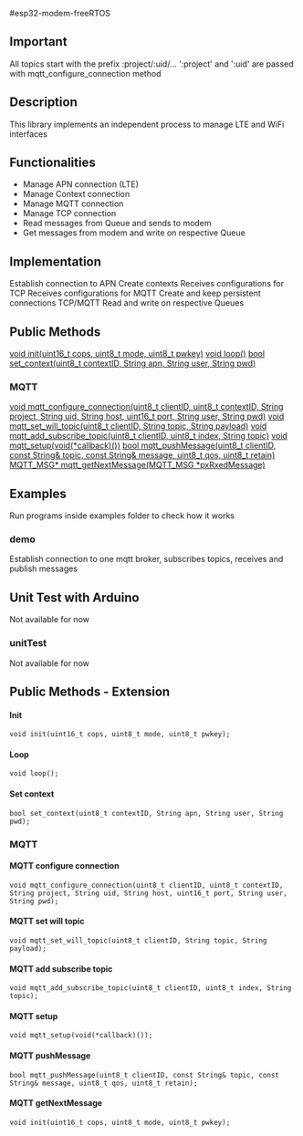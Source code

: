 #esp32-modem-freeRTOS

## Important
All topics start with the prefix
:project/:uid/...
':project' and ':uid' are passed with mqtt_configure_connection method

## Description
This library implements an independent process to manage LTE and WiFi interfaces

## Functionalities
- Manage APN connection (LTE)
- Manage Context connection  
- Manage MQTT connection
- Manage TCP connection
- Read messages from Queue and sends to modem
- Get messages from modem and write on respective Queue

## Implementation
Establish connection to APN
Create contexts
Receives configurations for TCP
Receives configurations for MQTT
Create and keep persistent connections TCP/MQTT
Read and write on respective Queues

## Public Methods

[void init(uint16_t cops, uint8_t mode, uint8_t pwkey)](#Init)
[void loop()](#Loop)
[bool set_context(uint8_t contextID, String apn, String user, String pwd)](#Set-context)

### MQTT
[void mqtt_configure_connection(uint8_t clientID, uint8_t contextID, String project, String uid, String host, uint16_t port, String user, String pwd)](#MQTT-configure-connection)
[void mqtt_set_will_topic(uint8_t clientID, String topic, String payload)](#MQTT-set-will-topic)
[void mqtt_add_subscribe_topic(uint8_t clientID, uint8_t index, String topic)](#MQTT-add-subscribe-topic)
[void mqtt_setup(void(*callback)())](#MQTT-setup)
[bool mqtt_pushMessage(uint8_t clientID, const String& topic, const String& message, uint8_t qos, uint8_t retain)](#MQTT-pushMessage)
[MQTT_MSG* mqtt_getNextMessage(MQTT_MSG *pxRxedMessage)](#MQTT-getNextMessage)

## Examples
  Run programs inside examples folder to check how it works

### demo
  Establish connection to one mqtt broker, subscribes topics, receives and publish messages

## Unit Test with Arduino
  Not available for now
### unitTest
  Not available for now

## Public Methods - Extension

#### Init
```
void init(uint16_t cops, uint8_t mode, uint8_t pwkey);
```

#### Loop
```
void loop();
```

#### Set context
```
bool set_context(uint8_t contextID, String apn, String user, String pwd);
```

### MQTT
#### MQTT configure connection
```
void mqtt_configure_connection(uint8_t clientID, uint8_t contextID, String project, String uid, String host, uint16_t port, String user, String pwd);
```
#### MQTT set will topic
```
void mqtt_set_will_topic(uint8_t clientID, String topic, String payload);
```
#### MQTT add subscribe topic
```
void mqtt_add_subscribe_topic(uint8_t clientID, uint8_t index, String topic);
```
#### MQTT setup
```
void mqtt_setup(void(*callback)());
```
#### MQTT pushMessage
```
bool mqtt_pushMessage(uint8_t clientID, const String& topic, const String& message, uint8_t qos, uint8_t retain);
```
#### MQTT getNextMessage
```
void init(uint16_t cops, uint8_t mode, uint8_t pwkey);
```
